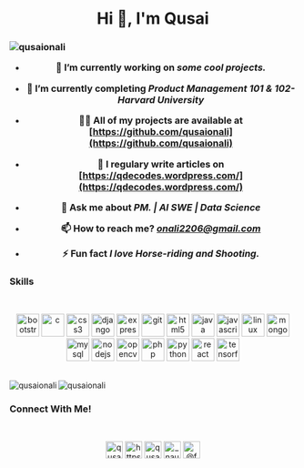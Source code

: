 <h1 align="center">Hi 👋, I'm Qusai</h1>
<h3 align="center"An Aspiring PM 👨‍💻 |</h3>

<p align="left"> <img src="https://komarev.com/ghpvc/?username=qusaionali" alt="qusaionali" /> </p>

- 🔭 I’m currently working on *some cool projects.*

- 🌱 I’m currently completing *Product Management 101 & 102- Harvard University*

- 👨‍💻 All of my projects are available at [https://github.com/qusaionali](https://github.com/qusaionali)

- 📝 I regulary write articles on [https://qdecodes.wordpress.com/](https://qdecodes.wordpress.com/)

- 💬 Ask me about *PM. | AI SWE | Data Science*

- 📫 How to reach me? *onali2206@gmail.com*

- ⚡ Fun fact *I love Horse-riding and Shooting.*


### Skills 
</br>

<p align="center"><img src="https://devicons.github.io/devicon/devicon.git/icons/bootstrap/bootstrap-plain.svg" alt="bootstrap" width="40" height="40"/> <img src="https://devicons.github.io/devicon/devicon.git/icons/c/c-original.svg" alt="c" width="40" height="40"/> <img src="https://devicons.github.io/devicon/devicon.git/icons/css3/css3-original-wordmark.svg" alt="css3" width="40" height="40"/> <img src="https://devicons.github.io/devicon/devicon.git/icons/django/django-original.svg" alt="django" width="40" height="40"/> <img src="https://devicons.github.io/devicon/devicon.git/icons/express/express-original-wordmark.svg" alt="express" width="40" height="40"/> <img src="https://www.vectorlogo.zone/logos/git-scm/git-scm-icon.svg" alt="git" width="40" height="40"/> <img src="https://devicons.github.io/devicon/devicon.git/icons/html5/html5-original-wordmark.svg" alt="html5" width="40" height="40"/> <img src="https://devicons.github.io/devicon/devicon.git/icons/java/java-original-wordmark.svg" alt="java" width="40" height="40"/> <img src="https://devicons.github.io/devicon/devicon.git/icons/javascript/javascript-original.svg" alt="javascript" width="40" height="40"/> <img src="https://devicons.github.io/devicon/devicon.git/icons/linux/linux-original.svg" alt="linux" width="40" height="40"/> <img src="https://devicons.github.io/devicon/devicon.git/icons/mongodb/mongodb-original-wordmark.svg" alt="mongodb" width="40" height="40"/> <img src="https://devicons.github.io/devicon/devicon.git/icons/mysql/mysql-original-wordmark.svg" alt="mysql" width="40" height="40"/> <img src="https://devicons.github.io/devicon/devicon.git/icons/nodejs/nodejs-original-wordmark.svg" alt="nodejs" width="40" height="40"/> <img src="https://www.vectorlogo.zone/logos/opencv/opencv-icon.svg" alt="opencv" width="40" height="40"/> <img src="https://devicons.github.io/devicon/devicon.git/icons/php/php-original.svg" alt="php" width="40" height="40"/> <img src="https://devicons.github.io/devicon/devicon.git/icons/python/python-original.svg" alt="python" width="40" height="40"/> <img src="https://devicons.github.io/devicon/devicon.git/icons/react/react-original-wordmark.svg" alt="react" width="40" height="40"/> <img src="https://www.vectorlogo.zone/logos/tensorflow/tensorflow-icon.svg" alt="tensorflow" width="40" height="40"/></p></br><img align="left" src="https://github-readme-stats.vercel.app/api/top-langs/?username=qusaionali&layout=compact&hide=html" alt="qusaionali" />

<img align="center" src="https://github-readme-stats.vercel.app/api?username=qusaionali&show_icons=true" alt="qusaionali" />

### Connect With Me!

</br>

<p align="center">
<a href="https://twitter.com/qusaiq1" target="blank"><img align="center" src="https://cdn.jsdelivr.net/npm/simple-icons@3.0.1/icons/twitter.svg" alt="qusaiq1" height="30" width="30" /></a> 
<a href="https://linkedin.com/in/https://www.linkedin.com/in/qusai-onali-9a4705129/" target="blank"><img align="center" src="https://cdn.jsdelivr.net/npm/simple-icons@3.0.1/icons/linkedin.svg" alt="https://www.linkedin.com/in/qusai-onali-9a4705129/" height="30" width="30" /></a>
<a href="https://kaggle.com/qusaionali" target="blank"><img align="center" src="https://cdn.jsdelivr.net/npm/simple-icons@3.0.1/icons/kaggle.svg" alt="qusaionali" height="30" width="30" /></a>
<a href="https://instagram.com/_naughtynuclei" target="blank"><img align="center" src="https://cdn.jsdelivr.net/npm/simple-icons@3.0.1/icons/instagram.svg" alt="_naughtynuclei" height="30" width="30" /></a>
<a href="https://medium.com/@fqonali" target="blank"><img align="center" src="https://cdn.jsdelivr.net/npm/simple-icons@3.0.1/icons/medium.svg" alt="@fqonali" height="30" width="30" /></a>
</p>
